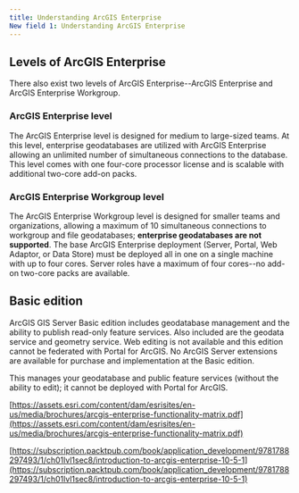 ```yaml
---
title: Understanding ArcGIS Enterprise
New field 1: Understanding ArcGIS Enterprise
---
```


## Levels of ArcGIS Enterprise

There also exist two levels of ArcGIS Enterprise--ArcGIS Enterprise and ArcGIS Enterprise Workgroup.

### ArcGIS Enterprise level

The ArcGIS Enterprise level is designed for medium to large-sized teams. At this level, enterprise geodatabases are utilized with ArcGIS Enterprise allowing an unlimited number of simultaneous connections to the database. This level comes with one four-core processor license and is scalable with additional two-core add-on packs.

### ArcGIS Enterprise Workgroup level

The ArcGIS Enterprise Workgroup level is designed for smaller teams and organizations, allowing a maximum of 10 simultaneous connections to workgroup and file geodatabases; **enterprise geodatabases are not supported**. The base ArcGIS Enterprise deployment (Server, Portal, Web Adaptor, or Data Store) must be deployed all in one on a single machine with up to four cores. Server roles have a maximum of four cores--no add-on two-core packs are available.

## Basic edition

ArcGIS GIS Server Basic edition includes geodatabase management and the ability to publish read-only feature services. Also included are the geodata service and geometry service. Web editing is not available and this edition cannot be federated with Portal for ArcGIS. No ArcGIS Server extensions are available for purchase and implementation at the Basic edition.

This manages your geodatabase and public feature services (without the ability to edit); it cannot be deployed with Portal for ArcGIS.

[https://assets.esri.com/content/dam/esrisites/en-us/media/brochures/arcgis-enterprise-functionality-matrix.pdf](https://assets.esri.com/content/dam/esrisites/en-us/media/brochures/arcgis-enterprise-functionality-matrix.pdf)

[https://subscription.packtpub.com/book/application_development/9781788297493/1/ch01lvl1sec8/introduction-to-arcgis-enterprise-10-5-1](https://subscription.packtpub.com/book/application_development/9781788297493/1/ch01lvl1sec8/introduction-to-arcgis-enterprise-10-5-1)
